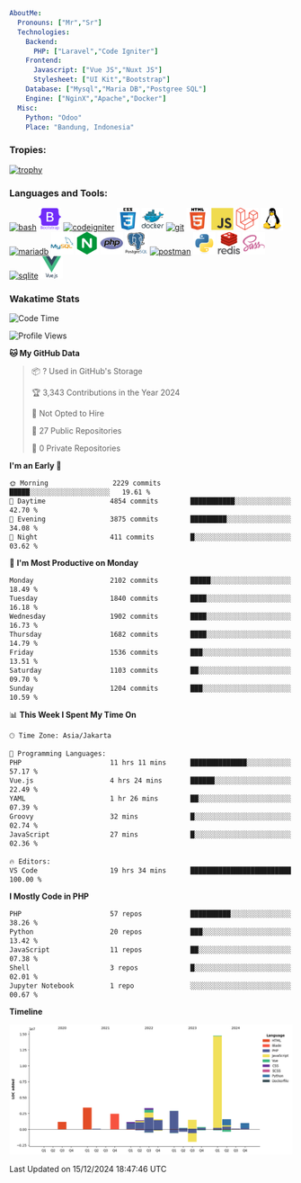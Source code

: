 ```yaml
AboutMe:
  Pronouns: ["Mr","Sr"]
  Technologies:
    Backend:
      PHP: ["Laravel","Code Igniter"]
    Frontend:
      Javascript: ["Vue JS","Nuxt JS"]
      Stylesheet: ["UI Kit","Bootstrap"]
    Database: ["Mysql","Maria DB","Postgree SQL"]
    Engine: ["NginX","Apache","Docker"]
  Misc:
    Python: "Odoo"
    Place: "Bandung, Indonesia"
```
### Tropies:

[![trophy](https://github-profile-trophy.vercel.app/?username=vheins&rank=-C,-B)](https://github.com/vheins)

### Languages and Tools:

[<img src="https://www.vectorlogo.zone/logos/gnu_bash/gnu_bash-icon.svg" alt="bash" width="40" height="40"/>](https://www.gnu.org/software/bash/)
[<img src="https://raw.githubusercontent.com/devicons/devicon/master/icons/bootstrap/bootstrap-plain-wordmark.svg" alt="bootstrap" width="40" height="40"/>](https://getbootstrap.com)
[<img src="https://cdn.worldvectorlogo.com/logos/codeigniter.svg" alt="codeigniter" width="40" height="40"/>](https://codeigniter.com)
[<img src="https://raw.githubusercontent.com/devicons/devicon/master/icons/css3/css3-original-wordmark.svg" alt="css3" width="40" height="40"/>](https://www.w3schools.com/css/)
[<img src="https://raw.githubusercontent.com/devicons/devicon/master/icons/docker/docker-original-wordmark.svg" alt="docker" width="40" height="40"/>](https://www.docker.com/)
[<img src="https://www.vectorlogo.zone/logos/git-scm/git-scm-icon.svg" alt="git" width="40" height="40"/>](https://git-scm.com/)
[<img src="https://raw.githubusercontent.com/devicons/devicon/master/icons/html5/html5-original-wordmark.svg" alt="html5" width="40" height="40"/>](https://www.w3.org/html/)
[<img src="https://raw.githubusercontent.com/devicons/devicon/master/icons/javascript/javascript-original.svg" alt="javascript" width="40" height="40"/>](https://developer.mozilla.org/en-US/docs/Web/JavaScript)
[<img src="https://raw.githubusercontent.com/devicons/devicon/master/icons/laravel/laravel-original.svg" alt="laravel" width="40" height="40"/>](https://laravel.com/)
[<img src="https://raw.githubusercontent.com/devicons/devicon/master/icons/linux/linux-original.svg" alt="linux" width="40" height="40"/>](https://www.linux.org/)
[<img src="https://www.vectorlogo.zone/logos/mariadb/mariadb-icon.svg" alt="mariadb" width="40" height="40"/>](https://mariadb.org/)
[<img src="https://raw.githubusercontent.com/devicons/devicon/master/icons/mysql/mysql-original-wordmark.svg" alt="mysql" width="40" height="40"/>](https://www.mysql.com/)
[<img src="https://raw.githubusercontent.com/devicons/devicon/master/icons/nginx/nginx-original.svg" alt="nginx" width="40" height="40"/>](https://www.nginx.com)
[<img src="https://raw.githubusercontent.com/devicons/devicon/master/icons/php/php-original.svg" alt="php" width="40" height="40"/>](https://www.php.net)
[<img src="https://raw.githubusercontent.com/devicons/devicon/master/icons/postgresql/postgresql-original-wordmark.svg" alt="postgresql" width="40" height="40"/>](https://www.postgresql.org)
[<img src="https://www.vectorlogo.zone/logos/getpostman/getpostman-icon.svg" alt="postman" width="40" height="40"/>](https://postman.com)
[<img src="https://raw.githubusercontent.com/devicons/devicon/master/icons/python/python-original.svg" alt="python" width="40" height="40"/>](https://www.python.org)
[<img src="https://raw.githubusercontent.com/devicons/devicon/master/icons/redis/redis-original-wordmark.svg" alt="redis" width="40" height="40"/>](https://redis.io)
[<img src="https://raw.githubusercontent.com/devicons/devicon/master/icons/sass/sass-original.svg" alt="sass" width="40" height="40"/>](https://sass-lang.com)
[<img src="https://www.vectorlogo.zone/logos/sqlite/sqlite-icon.svg" alt="sqlite" width="40" height="40"/>](https://www.sqlite.org/)
[<img src="https://raw.githubusercontent.com/devicons/devicon/master/icons/vuejs/vuejs-original-wordmark.svg" alt="vuejs" width="40" height="40"/>](https://vuejs.org/)

### Wakatime Stats

<!--START_SECTION:waka-->
![Code Time](http://img.shields.io/badge/Code%20Time-2%2C182%20hrs%2030%20mins-blue)

![Profile Views](http://img.shields.io/badge/Profile%20Views-1-blue)

**🐱 My GitHub Data** 

> 📦 ? Used in GitHub's Storage 
 > 
> 🏆 3,343 Contributions in the Year 2024
 > 
> 🚫 Not Opted to Hire
 > 
> 📜 27 Public Repositories 
 > 
> 🔑 0 Private Repositories 
 > 
**I'm an Early 🐤** 

```text
🌞 Morning                2229 commits        █████░░░░░░░░░░░░░░░░░░░░   19.61 % 
🌆 Daytime                4854 commits        ███████████░░░░░░░░░░░░░░   42.70 % 
🌃 Evening                3875 commits        █████████░░░░░░░░░░░░░░░░   34.08 % 
🌙 Night                  411 commits         █░░░░░░░░░░░░░░░░░░░░░░░░   03.62 % 
```
📅 **I'm Most Productive on Monday** 

```text
Monday                   2102 commits        █████░░░░░░░░░░░░░░░░░░░░   18.49 % 
Tuesday                  1840 commits        ████░░░░░░░░░░░░░░░░░░░░░   16.18 % 
Wednesday                1902 commits        ████░░░░░░░░░░░░░░░░░░░░░   16.73 % 
Thursday                 1682 commits        ████░░░░░░░░░░░░░░░░░░░░░   14.79 % 
Friday                   1536 commits        ███░░░░░░░░░░░░░░░░░░░░░░   13.51 % 
Saturday                 1103 commits        ██░░░░░░░░░░░░░░░░░░░░░░░   09.70 % 
Sunday                   1204 commits        ███░░░░░░░░░░░░░░░░░░░░░░   10.59 % 
```


📊 **This Week I Spent My Time On** 

```text
🕑︎ Time Zone: Asia/Jakarta

💬 Programming Languages: 
PHP                      11 hrs 11 mins      ██████████████░░░░░░░░░░░   57.17 % 
Vue.js                   4 hrs 24 mins       ██████░░░░░░░░░░░░░░░░░░░   22.49 % 
YAML                     1 hr 26 mins        ██░░░░░░░░░░░░░░░░░░░░░░░   07.39 % 
Groovy                   32 mins             █░░░░░░░░░░░░░░░░░░░░░░░░   02.74 % 
JavaScript               27 mins             █░░░░░░░░░░░░░░░░░░░░░░░░   02.36 % 

🔥 Editors: 
VS Code                  19 hrs 34 mins      █████████████████████████   100.00 % 
```

**I Mostly Code in PHP** 

```text
PHP                      57 repos            ██████████░░░░░░░░░░░░░░░   38.26 % 
Python                   20 repos            ███░░░░░░░░░░░░░░░░░░░░░░   13.42 % 
JavaScript               11 repos            ██░░░░░░░░░░░░░░░░░░░░░░░   07.38 % 
Shell                    3 repos             █░░░░░░░░░░░░░░░░░░░░░░░░   02.01 % 
Jupyter Notebook         1 repo              ░░░░░░░░░░░░░░░░░░░░░░░░░   00.67 % 
```



**Timeline**

![Lines of Code chart](https://raw.githubusercontent.com/vheins/vheins/main/assets/bar_graph.png)


 Last Updated on 15/12/2024 18:47:46 UTC
<!--END_SECTION:waka-->
